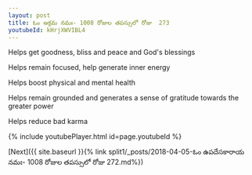 ```yaml
---
layout: post
title: ఓం అక్రమ నమః- 1008 రోజుల తపస్సులో రోజు  273
youtubeId: kHrjXWVIBL4
---
```

 
 
Helps get goodness, bliss and peace and God's blessings
 
Helps remain focused, help generate inner energy 
 
Helps boost physical and mental health 
 
Helps remain grounded and generates a sense of gratitude towards the greater power 
 
Helps reduce bad karma
 
 
 
 


{% include youtubePlayer.html id=page.youtubeId %}
 
[Next]({{ site.baseurl }}{% link  split1/_posts/2018-04-05-ఓం ఉపదేసకారాయ నమః- 1008 రోజుల తపస్సులో రోజు  272.md%})
 
